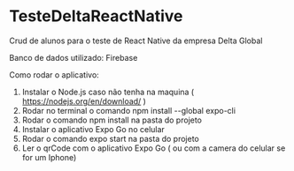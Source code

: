 # TesteDeltaReactNative
Crud de alunos para o teste de React Native da empresa Delta Global

Banco de dados utilizado: Firebase

Como rodar o aplicativo: 

1. Instalar o Node.js caso não tenha na maquina ( https://nodejs.org/en/download/ )
2. Rodar no terminal o comando npm install --global expo-cli
3. Rodar o comando npm install na pasta do projeto
4. Instalar o aplicativo Expo Go no celular
5. Rodar o comando expo start na pasta do projeto
6. Ler o qrCode com o aplicativo Expo Go ( ou com a camera do celular se for um Iphone)
